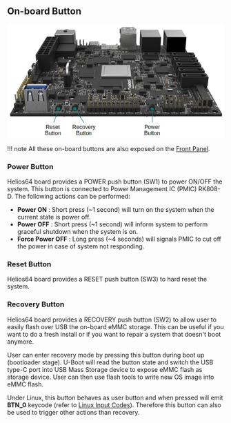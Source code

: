 ## On-board Button

![Helios64 Button](img/button/helios64_button.jpg)

!!! note
    All these on-board buttons are also exposed on the [Front Panel](/helios64/front-panel).

### Power Button

Helios64 board provides a POWER push button (SW1) to power ON/OFF the system. This button is connected to Power Management IC (PMIC) RK808-D. The following actions can be performed:

* **Power ON** : Short press (~1 second) will turn on the system when the current state is power off.
* **Power OFF** : Short press (~1 second) will inform system to perform graceful shutdown when the system is on.
* **Force Power OFF** : Long press (~4 seconds) will signals PMIC to cut off the power in case of system not responding.

### Reset Button

Helios64 board provides a RESET push button (SW3) to hard reset the system.

### Recovery Button

Helios64 board provides a RECOVERY push button (SW2) to allow user to easily flash over USB the on-board eMMC storage. This can be useful if you want to do a fresh install or if you want to repair a system that doesn't boot anymore.

User can enter recovery mode by pressing this button during boot up (bootloader stage). U-Boot will read the button state and switch the USB type-C port into USB Mass Storage device to expose eMMC flash as storage device. User can then use flash tools to write new OS image into eMMC flash.

Under Linux, this button behaves as user button and when pressed will emit **BTN_0** keycode (refer to [Linux Input Codes](https://git.kernel.org/pub/scm/linux/kernel/git/stable/linux.git/plain/include/uapi/linux/input-event-codes.h)). Therefore this button can also be used to trigger other actions than recovery.
